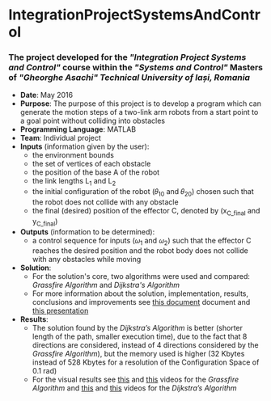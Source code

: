 # IntegrationProjectSystemsAndControl
### The project developed for the *"Integration Project Systems and Control"* course within the *"Systems and Control"* Masters of *"Gheorghe Asachi" Technical University of Iași, Romania*
- **Date**: May 2016
- **Purpose**: The purpose of this project is to develop a program which can generate the motion steps of a two-link arm robots from a start point to a goal point without colliding into obstacles
- **Programming Language**: MATLAB
- **Team**: Individual project
- **Inputs** (information given by the user):
  - the environment bounds
  - the set of vertices of each obstacle
  - the position of the base A of the robot
  - the link lengths L<sub>1</sub> and L<sub>2</sub>
  - the initial configuration of the robot (𝜃<sub>10</sub> and 𝜃<sub>20</sub>) chosen such that the robot does not collide with any obstacle
  - the final (desired) position of the effector C, denoted by (x<sub>C_final</sub> and y<sub>C_final</sub>)
- **Outputs** (information to be determined):
  - a control sequence for inputs (𝜔<sub>1</sub> and 𝜔<sub>2</sub>) such that the effector C reaches the desired position and the robot body does not collide with any obstacles while moving
- **Solution**:
  - For the solution's core, two algorithms were used and compared: *Grassfire Algorithm* and *Dijkstra's Algorithm*
  - For more information about the solution, implementation, results, conclusions and improvements see [this document](documentation/Documentation.pdf) document and [this presentation](documentation/Presentation.pptx)
- **Results**:
  - The solution found by the *Dijkstra’s Algorithm* is better (shorter length of the path, smaller execution time), due to the fact that 8 directions are considered, instead of 4 directions considered by the *Grassfire Algorithm*), but the memory used is higher (32 Kbytes instead of 528 Kbytes for a resolution of the Configuration Space of 0.1 rad)
  - For the visual results see [this](documentation/Grassfire_Fast.mp4) and [this](documentation/Grassfire_Motion_Fast.mp4) videos for the *Grassfire Algorithm* and [this](documentation/Dijkstra_Fast.mp4) and [this](documentation/Dijkstra_Motion_Fast.mp4) videos for the *Dijkstra’s Algorithm*
